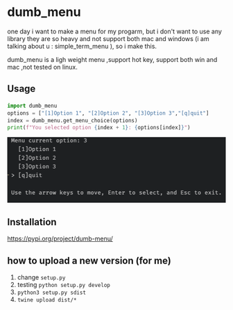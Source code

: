 # dumb_menu
one day i want to make a menu for my progarm, but i don't want to use any library they are so heavy and not support both mac and windows (i am talking about u : simple_term_menu ), so i make this.

dumb_menu is a ligh weight menu ,support hot key, support both win and mac ,not tested on linux.

## Usage

```python
import dumb_menu
options = ["[1]Option 1", "[2]Option 2", "[3]Option 3","[q]quit"]
index = dumb_menu.get_menu_choice(options)
print(f"You selected option {index + 1}: {options[index]}")
```

![png](https://raw.githubusercontent.com/cornradio/imgs/main/20230214163952.png)

## Installation

https://pypi.org/project/dumb-menu/

## how to upload a new version (for me)

1. change `setup.py`
2. testing `python setup.py develop`
3. `python3 setup.py sdist`
4. `twine upload dist/*`